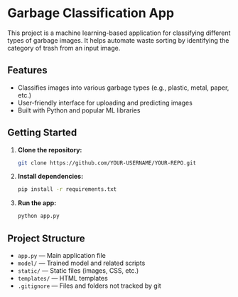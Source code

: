 # Garbage Classification App

This project is a machine learning-based application for classifying different types of garbage images. It helps automate waste sorting by identifying the category of trash from an input image.

## Features

- Classifies images into various garbage types (e.g., plastic, metal, paper, etc.)
- User-friendly interface for uploading and predicting images
- Built with Python and popular ML libraries

## Getting Started

1. **Clone the repository:**
   ```sh
   git clone https://github.com/YOUR-USERNAME/YOUR-REPO.git
   ```

2. **Install dependencies:**
   ```sh
   pip install -r requirements.txt
   ```

3. **Run the app:**
   ```sh
   python app.py
   ```

## Project Structure

- `app.py` — Main application file
- `model/` — Trained model and related scripts
- `static/` — Static files (images, CSS, etc.)
- `templates/` — HTML templates
- `.gitignore` — Files and folders not tracked by git
